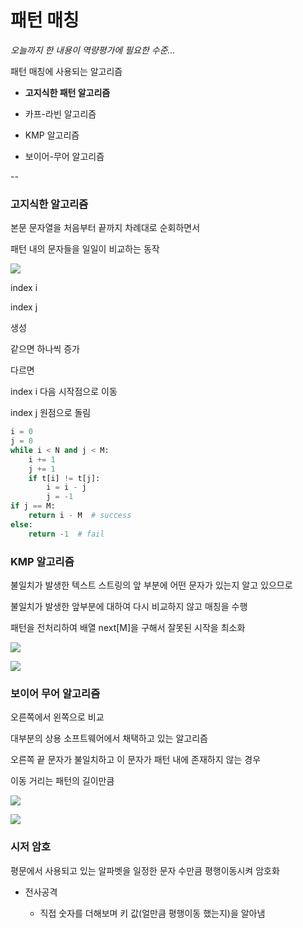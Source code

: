 # 패턴 매칭

*오늘까지 한 내용이 역량평가에 필요한 수준...*

패턴 매칭에 사용되는 알고리즘

- **고지식한 패턴 알고리즘**

- 카프-라빈 알고리즘

- KMP 알고리즘

- 보이어-무어 알고리즘

--

### 고지식한 알고리즘

본문 문자열을 처음부터 끝까지 차례대로 순회하면서

패턴 내의 문자들을 일일이 비교하는 동작

![](C:\Users\SSAFY\AppData\Roaming\marktext\images\2025-02-12-09-04-39-image.png)

index i

index j

생성

같으면 하나씩 증가

다르면

index i 다음 시작점으로 이동

index j 원점으로 돌림

```python
i = 0
j = 0
while i < N and j < M:
    i += 1
    j += 1
    if t[i] != t[j]:
        i = i - j
        j = -1
if j == M:
    return i - M  # success
else:
    return -1  # fail
```

### KMP 알고리즘

불일치가 발생한 텍스트 스트링의 앞 부분에 어떤 문자가 있는지 알고 있으므로

불일치가 발생한 앞부분에 대하여 다시 비교하지 않고 매칭을 수행

패턴을 전처리하여 배열 next[M]을 구해서 잘못된 시작을 최소화

![](C:\Users\SSAFY\AppData\Roaming\marktext\images\2025-02-12-09-39-51-image.png)

![](C:\Users\SSAFY\AppData\Roaming\marktext\images\2025-02-12-09-46-08-image.png)

### 보이어 무어 알고리즘

오른쪽에서 왼쪽으로 비교

대부분의 상용 소프트웨어에서 채택하고 있는 알고리즘

오른쪽 끝 문자가 불일치하고 이 문자가 패턴 내에 존재하지 않는 경우

이동 거리는 패턴의 길이만큼

![](C:\Users\SSAFY\AppData\Roaming\marktext\images\2025-02-12-10-12-51-image.png)

![](C:\Users\SSAFY\AppData\Roaming\marktext\images\2025-02-12-10-13-03-image.png)

### 시저 암호

평문에서 사용되고 있는 알파벳을 일정한 문자 수만큼 평행이동시켜 암호화

- 전사공격
  
  - 직접 숫자를 더해보며 키 값(얼만큼 평행이동 했는지)을 알아냄




